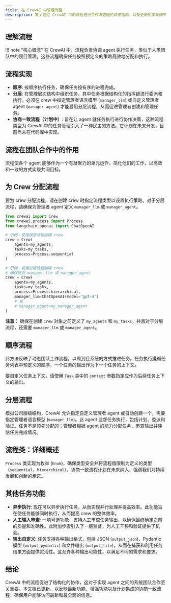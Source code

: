 ```yaml
---
title: 在 CrewAI 中管理流程
description: 有关通过 CrewAI 中的流程进行工作流管理的详细指南，以及更新的实现细节。
---
```


## 理解流程
!!! note "核心概念"
    在 CrewAI 中，流程负责协调 agent 执行任务，类似于人类团队中的项目管理。这些流程确保任务按照预定义的策略高效地分配和执行。

## 流程实现

- **顺序**: 按顺序执行任务，确保任务按有序的进程完成。
- **分层**: 在管理层次结构中组织任务，其中任务根据结构化的指挥链进行委派和执行。必须在 crew 中指定管理者语言模型 (`manager_llm`) 或自定义管理者 agent (`manager_agent`) 才能启用分层流程，从而促进管理者创建和管理任务。
- **协商一致流程（计划中）**: 旨在让 agent 就任务执行进行协作决策，这种流程类型为 CrewAI 中的任务管理引入了一种民主的方法。它计划在未来开发，目前尚未在代码库中实现。

## 流程在团队合作中的作用
流程使各个 agent 能够作为一个有凝聚力的单元运作，简化他们的工作，以高效和一致的方式实现共同目标。

## 为 Crew 分配流程
要为 crew 分配流程，请在创建 crew 时指定流程类型以设置执行策略。对于分层流程，请确保为管理者 agent 定义 `manager_llm` 或 `manager_agent`。

```python
from crewai import Crew
from crewai.process import Process
from langchain_openai import ChatOpenAI

# 示例：使用顺序流程创建 crew
crew = Crew(
    agents=my_agents,
    tasks=my_tasks,
    process=Process.sequential
)

# 示例：使用分层流程创建 crew
# 确保提供 manager_llm 或 manager_agent
crew = Crew(
    agents=my_agents,
    tasks=my_tasks,
    process=Process.hierarchical,
    manager_llm=ChatOpenAI(model="gpt-4")
    # 或
    # manager_agent=my_manager_agent
)
```
**注意：** 确保在创建 `Crew` 对象之前定义了 `my_agents` 和 `my_tasks`，并且对于分层流程，还需要 `manager_llm` 或 `manager_agent`。

## 顺序流程
此方法反映了动态团队工作流程，以周到且系统的方式推进任务。任务执行遵循任务列表中预定义的顺序，一个任务的输出作为下一个任务的上下文。

要自定义任务上下文，请使用 `Task` 类中的 `context` 参数指定应作为后续任务上下文的输出。

## 分层流程
模拟公司层级结构，CrewAI 允许指定自定义管理者 agent 或自动创建一个，需要指定管理者语言模型 (`manager_llm`)。此 agent 监督任务执行，包括计划、委派和验证。任务不是预先分配的；管理者根据 agent 的能力分配任务，审查输出并评估任务完成情况。

## 流程类：详细概述
`Process` 类实现为枚举 (`Enum`)，确保类型安全并将流程值限制为定义的类型（`sequential`、`hierarchical`）。协商一致流程计划在未来纳入，强调我们对持续发展和创新的承诺。

## 其他任务功能
- **异步执行**: 现在可以异步执行任务，从而实现并行处理并提高效率。此功能旨在使任务能够同时执行，从而提高 crew 的整体效率。
- **人工输入审查**:  一项可选功能，支持人工审查任务输出，以确保最终确定之前的质量和准确性。此附加步骤引入了一层监督，为人工干预和验证提供了机会。
- **输出自定义**: 任务支持各种输出格式，包括 JSON (`output_json`)、Pydantic 模型 (`output_pydantic`) 和文件输出 (`output_file`)，从而在捕获和利用任务结果方面提供灵活性。这允许各种输出可能性，以满足不同的需求和要求。

## 结论
CrewAI 中的流程促进了结构化的协作，这对于实现 agent 之间的系统团队合作至关重要。本文档已更新，以反映最新功能、增强功能以及计划集成的协商一致流程，确保用户能够访问最新和最全面的信息。
